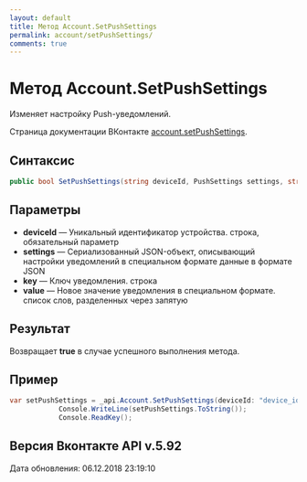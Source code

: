 ```yaml
---
layout: default
title: Метод Account.SetPushSettings
permalink: account/setPushSettings/
comments: true
---
```

# Метод Account.SetPushSettings
Изменяет настройку Push-уведомлений.

Страница документации ВКонтакте [account.setPushSettings](https://vk.com/dev/account.setPushSettings).

## Синтаксис
``` csharp
public bool SetPushSettings(string deviceId, PushSettings settings, string key, List<string> value)
```

## Параметры
+ **deviceId** — Уникальный идентификатор устройства. строка, обязательный параметр
+ **settings** — Сериализованный JSON-объект, описывающий настройки уведомлений в специальном формате данные в формате JSON
+ **key** — Ключ уведомления. строка
+ **value** — Новое значение уведомления в специальном формате. список слов, разделенных через запятую

## Результат
Возвращает **true** в случае успешного выполнения метода.

## Пример
``` csharp
var setPushSettings = _api.Account.SetPushSettings(deviceId: "device_id");
            Console.WriteLine(setPushSettings.ToString());
            Console.ReadKey();
```

## Версия Вконтакте API v.5.92
Дата обновления: 06.12.2018 23:19:10
